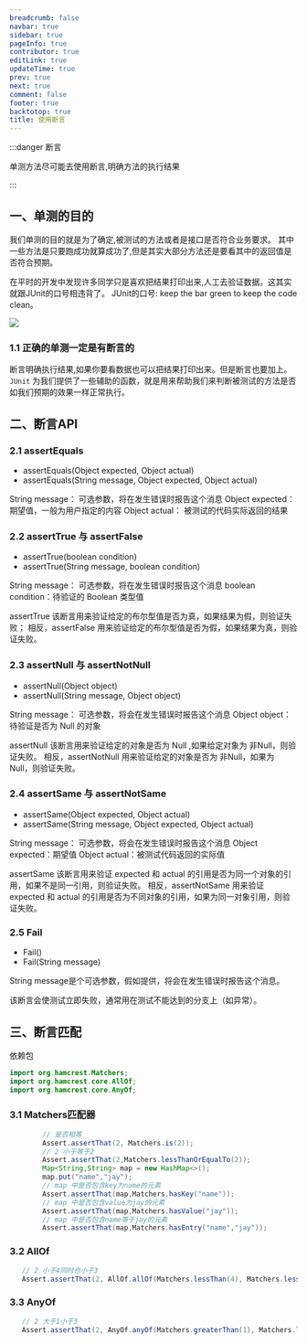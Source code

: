 ```yaml
---
breadcrumb: false
navbar: true
sidebar: true
pageInfo: true
contributor: true
editLink: true
updateTime: true
prev: true
next: true
comment: false
footer: true
backtotop: true
title: 使用断言
---
```



:::danger 断言

单测方法尽可能去使用断言,明确方法的执行结果

:::

## 一、单测的目的

我们单测的目的就是为了确定,被测试的方法或者是接口是否符合业务要求。
其中一些方法是只要跑成功就算成功了,但是其实大部分方法还是要看其中的返回值是否符合预期。


在平时的开发中发现许多同学只是喜欢把结果打印出来,人工去验证数据。这其实就跟JUnit的口号相违背了。
JUnit的口号: <Highlight color="green">keep the bar green to keep the code clean。</Highlight>


![](/junit-success.gif)


### 1.1 正确的单测一定是有断言的

断言明确执行结果,如果你要看数据也可以把结果打印出来。但是断言也要加上。
`JUnit` 为我们提供了一些辅助的函数，就是用来帮助我们来判断被测试的方法是否如我们预期的效果一样正常执行。

## 二、断言API

### 2.1 assertEquals

- assertEquals(Object expected, Object actual)
- assertEquals(String message, Object expected, Object actual)

String message： 可选参数，将在发生错误时报告这个消息
Object expected： 期望值，一般为用户指定的内容
Object actual： 被测试的代码实际返回的结果

### 2.2 assertTrue 与 assertFalse

-   assertTrue(boolean condition)
-   assertTrue(String message, boolean condition)  

String message： 可选参数，将在发生错误时报告这个消息
boolean condition：待验证的 Boolean 类型值

assertTrue 该断言用来验证给定的布尔型值是否为真，如果结果为假，则验证失败；
相反，assertFalse 用来验证给定的布尔型值是否为假，如果结果为真，则验证失败。

### 2.3 assertNull 与 assertNotNull

-   assertNull(Object object)  
-   assertNull(String message, Object object)  

String message： 可选参数，将会在发生错误时报告这个消息
Object object： 待验证是否为 Null 的对象

assertNull 该断言用来验证给定的对象是否为 Null ,如果给定对象为 非Null，则验证失败。
相反，assertNotNull 用来验证给定的对象是否为 非Null，如果为 Null，则验证失败。

### 2.4 assertSame 与 assertNotSame

-   assertSame(Object expected, Object actual)  
-   assertSame(String message, Object expected, Object actual)  

String message： 可选参数，将会在发生错误时报告这个消息
Object expected：期望值
Object actual：被测试代码返回的实际值

assertSame 该断言用来验证 expected 和 actual 的引用是否为同一个对象的引用，如果不是同一引用，则验证失败。
相反，assertNotSame 用来验证 expected 和 actual 的引用是否为不同对象的引用，如果为同一对象引用，则验证失败。

### 2.5 Fail

- Fail()
- Fail(String message)


String message是个可选参数，假如提供，将会在发生错误时报告这个消息。

该断言会使测试立即失败，通常用在测试不能达到的分支上（如异常）。


## 三、断言匹配

依赖包

```java 
import org.hamcrest.Matchers;
import org.hamcrest.core.AllOf;
import org.hamcrest.core.AnyOf;
```

### 3.1 Matchers匹配器

```java 
        // 是否相等
        Assert.assertThat(2, Matchers.is(2));
        // 2 小于等于2
        Assert.assertThat(2,Matchers.lessThanOrEqualTo(2));
        Map<String,String> map = new HashMap<>();
        map.put("name","jay");
        // map 中是否包含key为name的元素
        Assert.assertThat(map,Matchers.hasKey("name"));
        // map 中是否包含value为jay的元素
        Assert.assertThat(map,Matchers.hasValue("jay"));
        // map 中是否包含name等于jay的元素
        Assert.assertThat(map,Matchers.hasEntry("name","jay"));
```
### 3.2 AllOf

```java 
   // 2 小于4同时也小于3
   Assert.assertThat(2, AllOf.allOf(Matchers.lessThan(4), Matchers.lessThan(3)));
```

### 3.3 AnyOf

```java 
   // 2 大于1小于3
   Assert.assertThat(2, AnyOf.anyOf(Matchers.greaterThan(1), Matchers.lessThan(3)));
```
